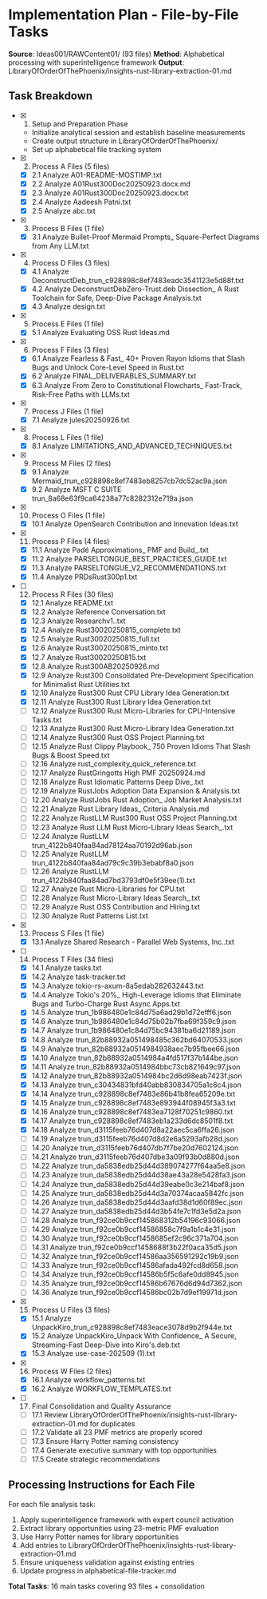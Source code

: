 # Implementation Plan - File-by-File Tasks

**Source**: Ideas001/RAWContent01/ (93 files)
**Method**: Alphabetical processing with superintelligence framework
**Output**: LibraryOfOrderOfThePhoenix/insights-rust-library-extraction-01.md

## Task Breakdown

- [x] 1. Setup and Preparation Phase
  - Initialize analytical session and establish baseline measurements
  - Create output structure in LibraryOfOrderOfThePhoenix/
  - Set up alphabetical file tracking system

- [x] 2. Process A Files (5 files)
  - [x] 2.1 Analyze A01-README-MOSTIMP.txt
  - [x] 2.2 Analyze A01Rust300Doc20250923.docx.md
  - [x] 2.3 Analyze A01Rust300Doc20250923.docx.txt
  - [x] 2.4 Analyze Aadeesh Patni.txt
  - [x] 2.5 Analyze abc.txt

- [x] 3. Process B Files (1 file)
  - [x] 3.1 Analyze Bullet-Proof Mermaid Prompts_ Square-Perfect Diagrams from Any LLM.txt

- [x] 4. Process D Files (3 files)
  - [x] 4.1 Analyze DeconstructDeb_trun_c928898c8ef7483eadc3541123e5d88f.txt
  - [x] 4.2 Analyze DeconstructDebZero-Trust.deb Dissection_ A Rust Toolchain for Safe, Deep-Dive Package Analysis.txt
  - [x] 4.3 Analyze design.txt

- [x] 5. Process E Files (1 file)
  - [x] 5.1 Analyze Evaluating OSS Rust Ideas.md

- [x] 6. Process F Files (3 files)
  - [x] 6.1 Analyze Fearless & Fast_ 40+ Proven Rayon Idioms that Slash Bugs and Unlock Core-Level Speed in Rust.txt
  - [x] 6.2 Analyze FINAL_DELIVERABLES_SUMMARY.txt
  - [x] 6.3 Analyze From Zero to Constitutional Flowcharts_ Fast-Track, Risk-Free Paths with LLMs.txt

- [x] 7. Process J Files (1 file)
  - [x] 7.1 Analyze jules20250926.txt

- [x] 8. Process L Files (1 file)
  - [x] 8.1 Analyze LIMITATIONS_AND_ADVANCED_TECHNIQUES.txt

- [x] 9. Process M Files (2 files)
  - [x] 9.1 Analyze Mermaid_trun_c928898c8ef7483eb8257cb7dc52ac9a.json
  - [x] 9.2 Analyze MSFT C SUITE trun_8a68e63f9ca64238a77c8282312e719a.json

- [x] 10. Process O Files (1 file)
  - [x] 10.1 Analyze OpenSearch Contribution and Innovation Ideas.txt

- [x] 11. Process P Files (4 files)
  - [x] 11.1 Analyze Padé Approximations_ PMF and Build_.txt
  - [x] 11.2 Analyze PARSELTONGUE_BEST_PRACTICES_GUIDE.txt
  - [x] 11.3 Analyze PARSELTONGUE_V2_RECOMMENDATIONS.txt
  - [x] 11.4 Analyze PRDsRust300p1.txt

- [ ] 12. Process R Files (30 files)
  - [x] 12.1 Analyze README.txt
  - [x] 12.2 Analyze Reference Conversation.txt
  - [x] 12.3 Analyze Researchv1..txt
  - [x] 12.4 Analyze Rust30020250815_complete.txt
  - [x] 12.5 Analyze Rust30020250815_full.txt
  - [x] 12.6 Analyze Rust30020250815_minto.txt
  - [x] 12.7 Analyze Rust30020250815.txt
  - [x] 12.8 Analyze Rust300AB20250926.md
  - [x] 12.9 Analyze Rust300 Consolidated Pre-Development Specification for Minimalist Rust Utilities.txt
  - [x] 12.10 Analyze Rust300 Rust CPU Library Idea Generation.txt
  - [x] 12.11 Analyze Rust300 Rust Library Idea Generation.txt
  - [ ] 12.12 Analyze Rust300 Rust Micro-Libraries for CPU-Intensive Tasks.txt
  - [ ] 12.13 Analyze Rust300 Rust Micro-Library Idea Generation.txt
  - [ ] 12.14 Analyze Rust300 Rust OSS Project Planning.txt
  - [ ] 12.15 Analyze Rust Clippy Playbook_ 750 Proven Idioms That Slash Bugs & Boost Speed.txt
  - [ ] 12.16 Analyze rust_complexity_quick_reference.txt
  - [ ] 12.17 Analyze RustGringotts High PMF 20250924.md
  - [ ] 12.18 Analyze Rust Idiomatic Patterns Deep Dive_.txt
  - [ ] 12.19 Analyze RustJobs Adoption Data Expansion & Analysis.txt
  - [ ] 12.20 Analyze RustJobs Rust Adoption_ Job Market Analysis.txt
  - [ ] 12.21 Analyze Rust Library Ideas_ Criteria Analysis.md
  - [ ] 12.22 Analyze RustLLM Rust300 Rust OSS Project Planning.txt
  - [ ] 12.23 Analyze Rust LLM Rust Micro-Library Ideas Search_.txt
  - [ ] 12.24 Analyze RustLLM trun_4122b840faa84ad78124aa70192d96ab.json
  - [ ] 12.25 Analyze RustLLM trun_4122b840faa84ad79c9c39b3ebabf8a0.json
  - [ ] 12.26 Analyze RustLLM trun_4122b840faa84ad7bd3793df0e5f39ee(1).txt
  - [ ] 12.27 Analyze Rust Micro-Libraries for CPU.txt
  - [ ] 12.28 Analyze Rust Micro-Library Ideas Search_.txt
  - [ ] 12.29 Analyze Rust OSS Contribution and Hiring.txt
  - [ ] 12.30 Analyze Rust Patterns List.txt

- [x] 13. Process S Files (1 file)
  - [x] 13.1 Analyze Shared Research - Parallel Web Systems, Inc..txt

- [ ] 14. Process T Files (34 files)
  - [x] 14.1 Analyze tasks.txt
  - [x] 14.2 Analyze task-tracker.txt
  - [x] 14.3 Analyze tokio-rs-axum-8a5edab282632443.txt
  - [x] 14.4 Analyze Tokio's 20%_ High-Leverage Idioms that Eliminate Bugs and Turbo-Charge Rust Async Apps.txt
  - [x] 14.5 Analyze trun_1b986480e1c84d75a6ad29b1d72efff6.json
  - [x] 14.6 Analyze trun_1b986480e1c84d75b02b7fba69f359c9.json
  - [x] 14.7 Analyze trun_1b986480e1c84d75bc94381ba6d21189.json
  - [x] 14.8 Analyze trun_82b88932a051498485c362bd64070533.json
  - [x] 14.9 Analyze trun_82b88932a0514984938aec7b95fbee66.json
  - [x] 14.10 Analyze trun_82b88932a0514984a4fd517f37b144be.json
  - [x] 14.11 Analyze trun_82b88932a0514984bbc73cb821649c97.json
  - [x] 14.12 Analyze trun_82b88932a0514984bc2d6d98eab7423f.json
  - [x] 14.13 Analyze trun_c30434831bfd40abb830834705a1c6c4.json
  - [x] 14.14 Analyze trun_c928898c8ef7483e86b41b8fea65209e.txt
  - [x] 14.15 Analyze trun_c928898c8ef7483e893944f08945f3a3.txt
  - [x] 14.16 Analyze trun_c928898c8ef7483ea7128f70251c9860.txt
  - [x] 14.17 Analyze trun_c928898c8ef7483eb1a233d6dc8501f8.txt
  - [x] 14.18 Analyze trun_d3115feeb76d407d8a22aec5ca6ffa26.json
  - [ ] 14.19 Analyze trun_d3115feeb76d407d8d2e6a5293afb28d.json
  - [ ] 14.20 Analyze trun_d3115feeb76d407db7f7be20d7602124.json
  - [ ] 14.21 Analyze trun_d3115feeb76d407dbe3a09f93b0d880d.json
  - [ ] 14.22 Analyze trun_da5838edb25d44d389074277f64aa5e8.json
  - [ ] 14.23 Analyze trun_da5838edb25d44d38ae43a28e5428fa3.json
  - [ ] 14.24 Analyze trun_da5838edb25d44d39eabe0c3e214baf8.json
  - [ ] 14.25 Analyze trun_da5838edb25d44d3a70374acaa5842fc.json
  - [ ] 14.26 Analyze trun_da5838edb25d44d3aafd38d1d60f89ec.json
  - [ ] 14.27 Analyze trun_da5838edb25d44d3b54fe7c1fd3e5d2a.json
  - [ ] 14.28 Analyze trun_f92ce0b9ccf145868312b54196c93066.json
  - [ ] 14.29 Analyze trun_f92ce0b9ccf14586858c7f9a1b1c4e31.json
  - [ ] 14.30 Analyze trun_f92ce0b9ccf1458685ef2c96c371a704.json
  - [ ] 14.31 Analyze trun_f92ce0b9ccf1458688f3b22f0aca35d5.json
  - [ ] 14.32 Analyze trun_f92ce0b9ccf14586aa356591292c19b9.json
  - [ ] 14.33 Analyze trun_f92ce0b9ccf14586afada492fcd8d658.json
  - [ ] 14.34 Analyze trun_f92ce0b9ccf14586b5f5c6afe0dd8945.json
  - [ ] 14.35 Analyze trun_f92ce0b9ccf14586b67676d6d94d7362.json
  - [ ] 14.36 Analyze trun_f92ce0b9ccf14586bc02b7d9ef19971d.json

- [x] 15. Process U Files (3 files)
  - [x] 15.1 Analyze UnpackKiro_trun_c928898c8ef7483eace3078d9b2f944e.txt
  - [x] 15.2 Analyze UnpackKiro_Unpack With Confidence_ A Secure, Streaming-Fast Deep-Dive into Kiro's.deb.txt
  - [x] 15.3 Analyze use-case-202509 (1).txt

- [x] 16. Process W Files (2 files)
  - [x] 16.1 Analyze workflow_patterns.txt
  - [x] 16.2 Analyze WORKFLOW_TEMPLATES.txt

- [ ] 17. Final Consolidation and Quality Assurance
  - [ ] 17.1 Review LibraryOfOrderOfThePhoenix/insights-rust-library-extraction-01.md for duplicates
  - [ ] 17.2 Validate all 23 PMF metrics are properly scored
  - [ ] 17.3 Ensure Harry Potter naming consistency
  - [ ] 17.4 Generate executive summary with top opportunities
  - [ ] 17.5 Create strategic recommendations

## Processing Instructions for Each File

For each file analysis task:
1. Apply superintelligence framework with expert council activation
2. Extract library opportunities using 23-metric PMF evaluation
3. Use Harry Potter names for library opportunities
4. Add entries to LibraryOfOrderOfThePhoenix/insights-rust-library-extraction-01.md
5. Ensure uniqueness validation against existing entries
6. Update progress in alphabetical-file-tracker.md

**Total Tasks**: 16 main tasks covering 93 files + consolidation
